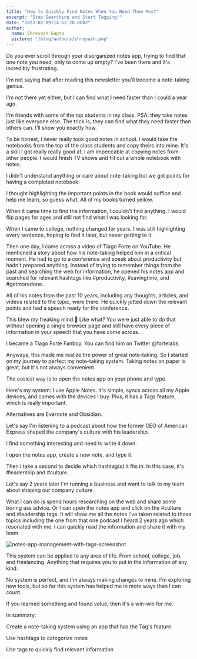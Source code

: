 ```yaml
---
title: "How to Quickly Find Notes When You Need Them Most"
excerpt: "Stop Searching and Start Tagging!"
date: "2023-02-09T14:52:28.000Z"
author:
  name: Shreyash Gupta
  picture: "/blog/authors/shreyash.png"
---
```


Do you ever scroll through your disorganized notes app, trying to find that one note you need, only to come up empty? I've been there and it's incredibly frustrating.

I'm not saying that after reading this newsletter you'll become a note-taking genius.

I'm not there yet either, but I can find what I need faster than I could a year ago.

I'm friends with some of the top students in my class. PSA: they take notes just like everyone else. The trick is, they can find what they need faster than others can. I'll show you exactly how.

To be honest, I never really took good notes in school. I would take the notebooks from the top of the class students and copy theirs into mine. It's a skill I got really really good at. I am impeccable at copying notes from other people. I would finish TV shows and fill out a whole notebook with notes.

I didn't understand anything or care about note-taking but we got points for having a completed notebook.

I thought highlighting the important points in the book would suffice and help me learn, so guess what. All of my books turned yellow.

When it came time to find the information, I couldn't find anything. I would flip pages for ages and still not find what I was looking for.

When I came to college, nothing changed for years. I was still highlighting every sentence, hoping to find it later, but never getting to it.

Then one day, I came across a video of Tiago Forte on YouTube. He mentioned a story about how his note-taking helped him in a critical moment. He had to go to a conference and speak about productivity but hadn't prepared anything. Instead of trying to remember things from the past and searching the web for information, he opened his notes app and searched for relevant hashtags like #productivity, #savingtime, and #getmoredone.

All of his notes from the past 10 years, including any thoughts, articles, and videos related to the topic, were there. He quickly jotted down the relevant points and had a speech ready for the conference.

This blew my freaking mind.🤯 Like what? You were just able to do that without opening a single browser page and still have every piece of information in your speech that you have come across.

I became a Tiago Forte Fanboy. You can find him on Twitter @fortelabs.

Anyways, this made me realize the power of great note-taking. So I started on my journey to perfect my note-taking system. Taking notes on paper is great, but it's not always convenient.

The easiest way is to open the notes app on your phone and type.

Here's my system: I use Apple Notes. It's simple, syncs across all my Apple devices, and comes with the devices I buy. Plus, it has a Tags feature, which is really important.

Alternatives are Evernote and Obsidian.

Let's say I'm listening to a podcast about how the former CEO of American Express shaped the company's culture with his leadership.

I find something interesting and need to write it down.

I open the notes app, create a new note, and type it.

Then I take a second to decide which hashtag(s) it fits in. In this case, it's #leadership and #culture.

Let's say 2 years later I'm running a business and want to talk to my team about shaping our company culture.

What I can do is spend hours researching on the web and share some boring ass advice. Or I can open the notes app and click on the #culture and #leadership tags. It will show me all the notes I've taken related to those topics including the one from that one podcast I heard 2 years ago which resonated with me. I can quickly read the information and share it with my team.

![notes-app-management-with-tags-screenshot](/blog/content/notes-app-management-with-tags-screenshot.png)

This system can be applied to any area of life. From school, college, job, and freelancing. Anything that requires you to put in the information of any kind.

No system is perfect, and I'm always making changes to mine. I'm exploring new tools, but so far this system has helped me in more ways than I can count.

If you learned something and found value, then it's a win-win for me.

In summary:

Create a note-taking system using an app that has the Tag's feature.

Use hashtags to categorize notes

Use tags to quickly find relevant information 
